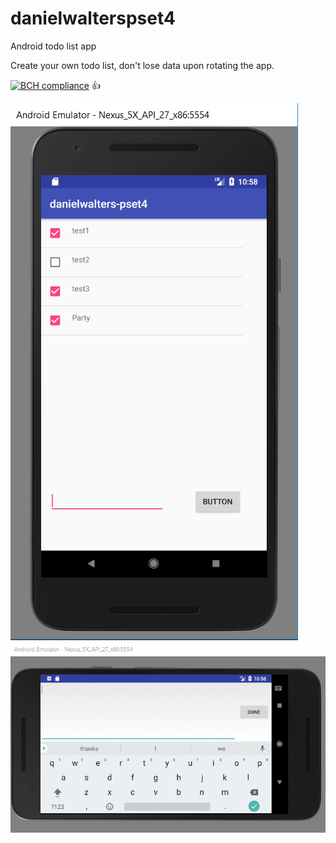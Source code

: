 # danielwalterspset4
Android todo list app

Create your own todo list, don't lose data upon rotating the app.

[![BCH compliance](https://bettercodehub.com/edge/badge/Danprog/danielwalterspset4?branch=master)](https://bettercodehub.com/)
:+1:

![Screenshot Portrait mode](https://github.com/Danprog/danielwalterspset4/blob/master/doc/Todo%20app%20portrait.PNG?raw=true)
![Screenshot Landscape mode](https://github.com/Danprog/danielwalterspset4/blob/master/doc/Todo%20app%20landscape.PNG?raw=true)

